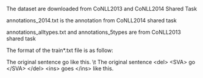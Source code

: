 The dataset are downloaded from CoNLL2013 and CoNLL2014 Shared Task


annotations_2014.txt is the annotation from CoNLL2014 shared task

annotations_alltypes.txt and annotations_5types are from CoNLL2013 shared task

The format of the train*.txt file is as follow:

The original sentence go like this. \t The original sentence \<del\> \<SVA\> go \<\/SVA\> \<\/del\> \<ins\> goes \<\/ins\> like this. 


